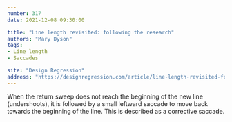 ```yaml
---
number: 317
date: 2021-12-08 09:30:00

title: "Line length revisited: following the research"
authors: "Mary Dyson"
tags:
- Line length
- Saccades

site: "Design Regression"
address: "https://designregression.com/article/line-length-revisited-following-the-research"
---
```


When the return sweep does not reach the beginning of the new line (undershoots), it is followed by a small leftward saccade to move back towards the beginning of the line. This is described as a corrective saccade.